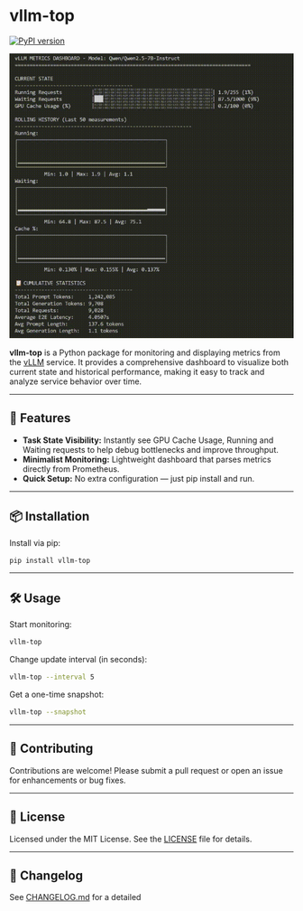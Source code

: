 # vllm-top

[![PyPI version](https://img.shields.io/pypi/v/vllm-top.svg)](https://pypi.org/project/vllm-top/)

<p align="center">
  <img src="demo/demo.gif" alt="Demo" width="600"/>
</p>

**vllm-top** is a Python package for monitoring and displaying metrics from the [vLLM](https://github.com/vllm-project/vllm) service. It provides a comprehensive dashboard to visualize both current state and historical performance, making it easy to track and analyze service behavior over time.

---

## 🚀 Features

- **Task State Visibility:** Instantly see GPU Cache Usage, Running and Waiting requests to help debug bottlenecks and improve throughput.
- **Minimalist Monitoring:** Lightweight dashboard that parses metrics directly from Prometheus.
- **Quick Setup:** No extra configuration — just pip install and run.

---

## 📦 Installation

Install via pip:

```bash
pip install vllm-top
```

---

## 🛠️ Usage

Start monitoring:

```bash
vllm-top
```

Change update interval (in seconds):

```bash
vllm-top --interval 5
```

Get a one-time snapshot:

```bash
vllm-top --snapshot
```

---

## 🤝 Contributing

Contributions are welcome! Please submit a pull request or open an issue for enhancements or bug fixes.

---

## 📄 License

Licensed under the MIT License. See the [LICENSE](LICENSE) file for details.

---

## 📜 Changelog

See [CHANGELOG.md](CHANGELOG.md) for a detailed